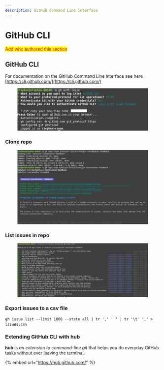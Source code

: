 ```yaml
---
description: GitHub Command Line Interface
---
```


# GitHub CLI

<mark style="color:red;">Add who authored this section</mark>

## GitHub CLI

For documentation on the GitHub Command Line Interface see here [https://cli.github.com/](https://cli.github.com/)

<figure><img src="../../.gitbook/assets/Screenshot from 2023-04-09 17-09-46.png" alt=""><figcaption></figcaption></figure>

### Clone repo

<figure><img src="../../.gitbook/assets/Screenshot from 2023-04-09 17-48-56.png" alt=""><figcaption></figcaption></figure>

### List Issues in repo

<figure><img src="../../.gitbook/assets/Screenshot from 2023-04-09 17-57-40.png" alt=""><figcaption></figcaption></figure>

### Export issues to a csv file

`gh issue list --limit 1000 --state all | tr ',' ' ' | tr '\t' ',' > issues.csv`

### Extending GitHub CLI with hub

**hub** is _an extension to command-line git_ that helps you do everyday GitHub tasks without ever leaving the terminal.

{% embed url="https://hub.github.com/" %}
